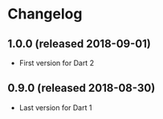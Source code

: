 # Changelog

## 1.0.0 (released 2018-09-01)

- First version for Dart 2

## 0.9.0 (released 2018-08-30)

- Last version for Dart 1
